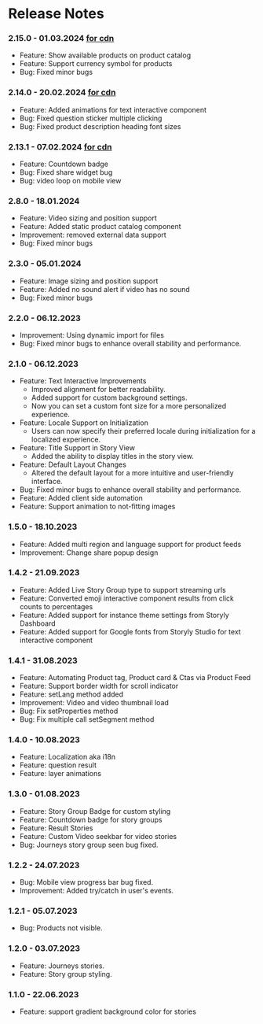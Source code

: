 # Release Notes

### 2.15.0 - 01.03.2024 [for cdn](https://web-story.storyly.io/sdk/2.15.0/storyly-web.js)

- Feature: Show available products on product catalog
- Feature: Support currency symbol for products
- Bug: Fixed minor bugs

### 2.14.0 - 20.02.2024 [for cdn](https://web-story.storyly.io/sdk/2.14.0/storyly-web.js)

- Feature: Added animations for text interactive component
- Bug: Fixed question sticker multiple clicking
- Bug: Fixed product description heading font sizes

### 2.13.1 - 07.02.2024 [for cdn](https://web-story.storyly.io/sdk/2.13.1/storyly-web.js)

- Feature: Countdown badge
- Bug: Fixed share widget bug
- Bug: video loop on mobile view

### 2.8.0 - 18.01.2024

- Feature: Video sizing and position support
- Feature: Added static product catalog component
- Improvement: removed external data support
- Bug: Fixed minor bugs

### 2.3.0 - 05.01.2024

- Feature: Image sizing and position support
- Feature: Added no sound alert if video has no sound
- Bug: Fixed minor bugs

### 2.2.0 - 06.12.2023

- Improvement: Using dynamic import for files
- Bug: Fixed minor bugs to enhance overall stability and performance.

### 2.1.0 - 06.12.2023

- Feature: Text Interactive Improvements
  - Improved alignment for better readability.
  - Added support for custom background settings.
  - Now you can set a custom font size for a more personalized experience.
- Feature: Locale Support on Initialization
  - Users can now specify their preferred locale during initialization for a localized experience.
- Feature: Title Support in Story View
  - Added the ability to display titles in the story view.
- Feature: Default Layout Changes
  - Altered the default layout for a more intuitive and user-friendly interface.
- Bug: Fixed minor bugs to enhance overall stability and performance.
- Feature: Added client side automation
- Feature: Support animation to not-fitting images

### 1.5.0 - 18.10.2023

- Feature: Added multi region and language support for product feeds
- Improvement: Change share popup design

### 1.4.2 - 21.09.2023

- Feature: Added Live Story Group type to support streaming urls
- Feature: Converted emoji interactive component results from click counts to percentages
- Feature: Added support for instance theme settings from Storyly Dashboard
- Feature: Added support for Google fonts from Storyly Studio for text interactive component

### 1.4.1 - 31.08.2023

- Feature: Automating Product tag, Product card & Ctas via Product Feed
- Feature: Support border width for scroll indicator
- Feature: setLang method added
- Improvement: Video and video thumbnail load
- Bug: Fix setProperties method
- Bug: Fix multiple call setSegment method

### 1.4.0 - 10.08.2023

- Feature: Localization aka i18n
- Feature: question result
- Feature: layer animations

### 1.3.0 - 01.08.2023

- Feature: Story Group Badge for custom styling
- Feature: Countdown badge for story groups
- Feature: Result Stories
- Feature: Custom Video seekbar for video stories
- Bug: Journeys story group seen bug fixed.

### 1.2.2 - 24.07.2023

- Bug: Mobile view progress bar bug fixed.
- Improvement: Added try/catch in user's events.

### 1.2.1 - 05.07.2023

- Bug: Products not visible.

### 1.2.0 - 03.07.2023

- Feature: Journeys stories.
- Feature: Story group styling.

### 1.1.0 - 22.06.2023

- Feature: support gradient background color for stories
